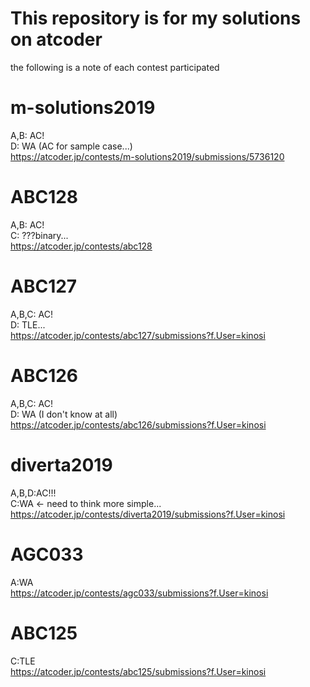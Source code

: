 This repository is for my solutions on atcoder
===
the following is a note of each contest participated
# m-solutions2019
A,B: AC!  
D: WA (AC for sample case...)  
https://atcoder.jp/contests/m-solutions2019/submissions/5736120

# ABC128
A,B: AC!  
C: ???binary...  
https://atcoder.jp/contests/abc128

# ABC127
A,B,C: AC!  
D: TLE...  
https://atcoder.jp/contests/abc127/submissions?f.User=kinosi
# ABC126
A,B,C: AC!  
D: WA  (I don't know at all)  
https://atcoder.jp/contests/abc126/submissions?f.User=kinosi
# diverta2019
A,B,D:AC!!!  
C:WA <- need to think more simple...  
https://atcoder.jp/contests/diverta2019/submissions?f.User=kinosi
# AGC033
A:WA  
https://atcoder.jp/contests/agc033/submissions?f.User=kinosi
# ABC125
C:TLE  
https://atcoder.jp/contests/abc125/submissions?f.User=kinosi